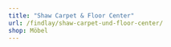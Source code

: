 ```yaml
---
title: "Shaw Carpet & Floor Center"
url: /findlay/shaw-carpet-und-floor-center/
shop: Möbel
---
```

